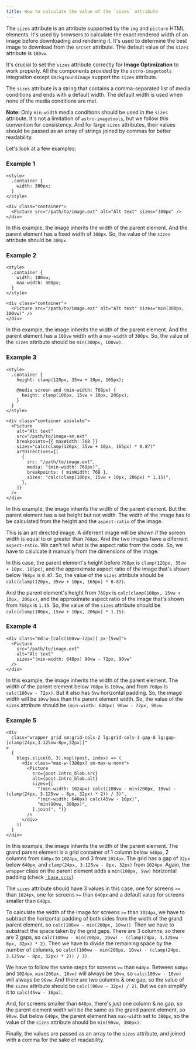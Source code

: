 ```yaml
---
title: How to calculate the value of the `sizes` attribute
---
```


The `sizes` attribute is an attribute supported by the `img` and `picture` HTML elements. It's used by browsers to calculate the exact rendered width of an image before downloading and rendering it. It's used to determine the best image to download from the `srcset` attribute. THe default value of the `sizes` attribute is `100vw`.

It's crucial to set the `sizes` attribute correctly for **Image Optimization** to work properly. All the components provided by the `astro-imagetools` integration except `BackgroundImage` support the `sizes` attribute.

The `sizes` attribute is a string that contains a comma-separated list of media conditions and ends with a default width. The default width is used when none of the media conditions are met.

**Note:** Only `min-width` media conditions should be used in the `sizes` attribute. It's not a limitation of `astro-imagetools`, but we follow this convention for consistency. And for large `sizes` attributes, their values should be passed as an array of strings joined by commas for better readability.

Let's look at a few examples:

### Example 1

```astro
<style>
  .container {
    width: 300px;
  }
</style>

<div class="container">
  <Picture src="/path/to/image.ext" alt="Alt text" sizes="300px" />
</div>
```

In this example, the image inherits the width of the parent element. And the parent element has a fixed width of `300px`. So, the value of the `sizes` attribute should be `300px`.

### Example 2

```astro
<style>
  .container {
    width: 100vw;
    max-width: 300px;
  }
</style>

<div class="container">
  <Picture src="/path/to/image.ext" alt="Alt text" sizes="min(300px, 100vw)" />
</div>
```

In this example, the image inherits the width of the parent element. And the parent element has a `100vw` width with a `max-width` of `300px`. So, the value of the `sizes` attribute should be `min(300px, 100vw)`.

### Example 3

```astro
<style>
  .container {
    height: clamp(120px, 35vw + 10px, 165px);

    @media screen and (min-width: 768px) {
      height: clamp(100px, 15vw + 10px, 206px);
    }
  }
</style>

<div class="container absolute">
  <Picture
    alt="Alt text"
    src="/path/to/image-sm.ext"
    breakpoints={{ maxWidth: 768 }}
    sizes="calc(clamp(120px, 35vw + 10px, 165px) * 0.87)"
    artDirectives={[
      {
        src: "/path/to/image.ext",
        media: "(min-width: 768px)",
        breakpoints: { minWidth: 768 },
        sizes: "calc(clamp(100px, 15vw + 10px, 206px) * 1.15)",
      },
    ]}
  />
</div>
```

In this example, the image inherits the width of the parent element. But the parent element has a set height but not width. The width of the image has to be calculated from the height and the `aspect-ratio` of the image.

This is an art directed image. A diferrent image will be shown if the screen width is equal to or greater than `768px`. And the two images have a diferrent `aspect-ratio`. We can't tell what is the aspect ratio from the code. So, we have to calulcate it manually from the dimensions of the image.

In this case, the parent element's height before `768px` is `clamp(120px, 35vw + 10px, 165px)`, and the approximate aspect ratio of the image that's shown below `768px` is `0.87`. So, the value of the `sizes` attribute should be `calc(clamp(120px, 35vw + 10px, 165px) * 0.87)`.

And the parent element's height from `768px` is `calc(clamp(100px, 15vw + 10px, 206px)`, and the approximate aspect ratio of the image that's shown from `768px` is `1.15`. So, the value of the `sizes` attribute should be `calc(clamp(100px, 15vw + 10px, 206px) * 1.15)`.

### Example 4

```astro
<div class="md:w-[calc(100vw-72px)] px-[5vw]">
  <Picture
    src="/path/to/image.ext"
    alt="Alt text"
    sizes="(min-width: 640px) 90vw - 72px, 90vw"
  />
</div>
```

In this example, the image inherits the width of the parent element. The width of the parent element below `768px` is `100vw`, and from `768px` is `calc(100vw - 72px)`. But it also has `5vw` horizontal padding. So, the image width will be `10vw` less than the parent element width. So, the value of the `sizes` attribute should be `(min-width: 640px) 90vw - 72px, 90vw`.

### Example 5

```astro
<div
  class="wrapper grid sm:grid-cols-2 lg:grid-cols-3 gap-8 lg:gap-[clamp(24px,3.125vw-8px,32px)]"
>
  {
    blogs.slice(0, 3).map((post, index) => (
      <div class="max-w-[380px] sm-max-w-none">
        <Picture
          src={post.Intro_blob.src}
          alt={post.Intro_blob.alt}
          sizes={[
            "(min-width: 1024px) calc((100vw - min(200px, 10vw) - (clamp(24px, 3.125vw - 8px, 32px) * 2)) / 3)",
            "(min-width: 640px) calc(45vw - 16px)",
            "min(90vw, 380px)",
          ].join(", ")}
        />
      </div>
    ))
  }
</div>
```

In this example, the image inherits the width of the parent element. The grand parent element is a grid container of 1 column below `640px`, 2 columns from `640px` to `1024px`, and 3 from `1024px`. The grid has a gap of `32px` below `640px`, and `clamp(24px, 3.125vw - 8px, 32px)` from `1024px`. Again, the `wrapper` class on the parent element adds a `min(100px, 5vw)` horizontal padding (check [`_base.scss`](/src/styles/_base.scss)).

The `sizes` attribute should have 3 values in this case, one for screens `>=` than `1024px`, one for screens `>=` than `640px` and a default value for screens smaller than `640px`.

To calculate the width of the image for screens `>=` than `1024px`, we have to subtract the horizontal padding of both sides from the width of the grand parent element, so `calc(100vw - min(200px, 10vw))`. Then we have to substract the space taken by the grid gaps. There are 3 columns, so there are 2 gaps, so `calc(100vw - min(200px, 10vw) - (clamp(24px, 3.125vw - 8px, 32px) * 2)`. Then we have to divide the remaining space by the number of columns, so `calc((100vw - min(200px, 10vw) - (clamp(24px, 3.125vw - 8px, 32px) * 2)) / 3)`.

We have to follow the same steps for screens `>=` than `640px`. Between `640px` and `1024px`, `min(200px, 10vw)` will always be `10vw`, so `calc(100vw - 10vw)` will always be `90vw`. And there are two columns & one gap, so the value of the `sizes` attribute should be `calc((90vw - 32px) / 2)`. But we can simplify it to `calc(45vw - 16px)`.

And, for screens smaller than `640px`, there's just one column & no gap, so the parent element width will be the same as the grand parent element, so `90vw`. But below `640px`, the parent element has `max-width` set to `380px`, so the value of the `sizes` attribute should be `min(90vw, 380px)`.

Finally, the values are passed as an array to the `sizes` attribute, and joined with a comma for the sake of readability.
